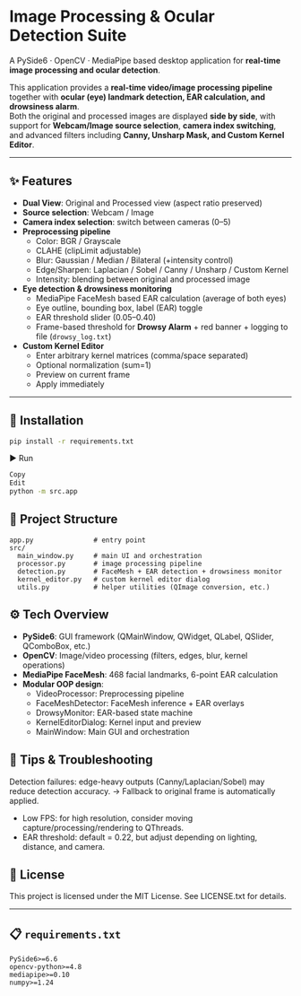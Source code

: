 # Image Processing & Ocular Detection Suite
A PySide6 · OpenCV · MediaPipe based desktop application for **real-time image processing and ocular detection**.

This application provides a **real-time video/image processing pipeline** together with **ocular (eye) landmark detection, EAR calculation, and drowsiness alarm**.  
Both the original and processed images are displayed **side by side**, with support for **Webcam/Image source selection**, **camera index switching**, and advanced filters including **Canny, Unsharp Mask, and Custom Kernel Editor**.

---

## ✨ Features
- **Dual View**: Original and Processed view (aspect ratio preserved)
- **Source selection**: Webcam / Image
- **Camera index selection**: switch between cameras (0–5)
- **Preprocessing pipeline**
  - Color: BGR / Grayscale
  - CLAHE (clipLimit adjustable)
  - Blur: Gaussian / Median / Bilateral (+intensity control)
  - Edge/Sharpen: Laplacian / Sobel / Canny / Unsharp / Custom Kernel
  - Intensity: blending between original and processed image
- **Eye detection & drowsiness monitoring**
  - MediaPipe FaceMesh based EAR calculation (average of both eyes)
  - Eye outline, bounding box, label (EAR) toggle
  - EAR threshold slider (0.05–0.40)
  - Frame-based threshold for **Drowsy Alarm** + red banner + logging to file (`drowsy_log.txt`)
- **Custom Kernel Editor**
  - Enter arbitrary kernel matrices (comma/space separated)
  - Optional normalization (sum=1)
  - Preview on current frame
  - Apply immediately

---

## 🧰 Installation
```bash
pip install -r requirements.txt
```
▶ Run
```bash
Copy
Edit
python -m src.app
```

## 📂 Project Structure
```pgsql            
app.py               # entry point
src/
  main_window.py     # main UI and orchestration
  processor.py       # image processing pipeline
  detection.py       # FaceMesh + EAR detection + drowsiness monitor
  kernel_editor.py   # custom kernel editor dialog
  utils.py           # helper utilities (QImage conversion, etc.)
```

## ⚙️ Tech Overview
- **PySide6**: GUI framework (QMainWindow, QWidget, QLabel, QSlider, QComboBox, etc.)
- **OpenCV**: Image/video processing (filters, edges, blur, kernel operations)
- **MediaPipe FaceMesh**: 468 facial landmarks, 6-point EAR calculation
- **Modular OOP design**:
  - VideoProcessor: Preprocessing pipeline
  - FaceMeshDetector: FaceMesh inference + EAR overlays
  - DrowsyMonitor: EAR-based state machine
  - KernelEditorDialog: Kernel input and preview
  - MainWindow: Main GUI and orchestration

## 🧪 Tips & Troubleshooting
Detection failures: edge-heavy outputs (Canny/Laplacian/Sobel) may reduce detection accuracy. → Fallback to original frame is automatically applied.

- Low FPS: for high resolution, consider moving capture/processing/rendering to QThreads.
- EAR threshold: default = 0.22, but adjust depending on lighting, distance, and camera.

## 📜 License
This project is licensed under the MIT License. See LICENSE.txt for details.

---

## 📋 `requirements.txt`

```text
PySide6>=6.6
opencv-python>=4.8
mediapipe>=0.10
numpy>=1.24
```
